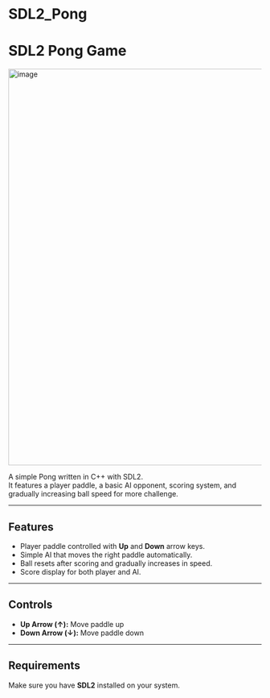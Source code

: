 # SDL2_Pong
# SDL2 Pong Game

<img width="1001" height="787" alt="image" src="https://github.com/user-attachments/assets/ce48266e-e7ba-4523-98fe-196aa1e03c54" />


A simple Pong written in C++ with SDL2.  
It features a player paddle, a basic AI opponent, scoring system, and gradually increasing ball speed for more challenge.  

---

## Features
- Player paddle controlled with **Up** and **Down** arrow keys.  
- Simple AI that moves the right paddle automatically.  
- Ball resets after scoring and gradually increases in speed.  
- Score display for both player and AI.  

---

## Controls
- **Up Arrow (↑):** Move paddle up  
- **Down Arrow (↓):** Move paddle down  

---

## Requirements
Make sure you have **SDL2** installed on your system.  
